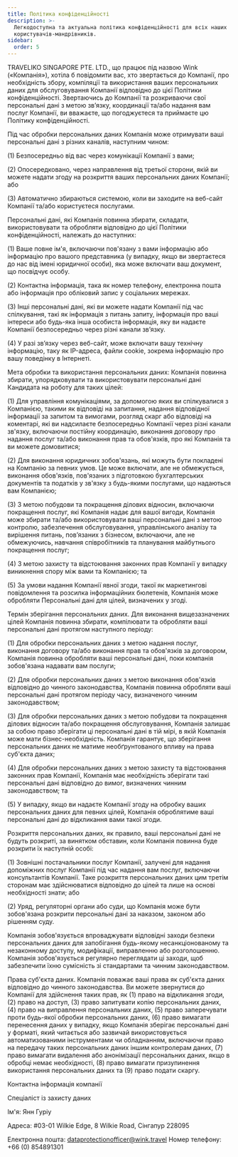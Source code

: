 ```yaml
---
title: Політика конфіденційності
description: >-
  Легкодоступна та актуальна політика конфіденційності для всіх наших
  користувачів-мандрівників.
sidebar:
  order: 5
---
```

TRAVELIKO SINGAPORE PTE. LTD., що працює під назвою Wink («Компанія»), хотіла б повідомити вас, хто звертається до Компанії, про необхідність збору, компіляції та використання ваших персональних даних для обслуговування Компанії відповідно до цієї Політики конфіденційності. Звертаючись до Компанії та розкриваючи свої персональні дані з метою зв’язку, координації та/або надання вам послуг Компанії, ви вважаєте, що погоджуєтеся та приймаєте цю Політику конфіденційності.

Під час обробки персональних даних Компанія може отримувати ваші персональні дані з різних каналів, наступним чином:

(1) Безпосередньо від вас через комунікації Компанії з вами;

(2) Опосередковано, через направлення від третьої сторони, якій ви можете надати згоду на розкриття ваших персональних даних Компанії; або

(3) Автоматично збираються системою, коли ви заходите на веб-сайт Компанії та/або користуєтеся послугами.

Персональні дані, які Компанія повинна збирати, складати, використовувати та обробляти відповідно до цієї Політики конфіденційності, належать до наступних:

(1) Ваше повне ім'я, включаючи пов'язану з вами інформацію або інформацію про вашого представника (у випадку, якщо ви звертаєтеся до нас від імені юридичної особи), яка може включати ваш документ, що посвідчує особу.

(2) Контактна інформація, така як номер телефону, електронна пошта або інформація про обліковий запис у соціальних мережах.

(3) Інші персональні дані, які ви можете надати Компанії під час спілкування, такі як інформація з питань запиту, інформація про ваші інтереси або будь-яка інша особиста інформація, яку ви надаєте Компанії безпосередньо через різні канали зв’язку.

(4) У разі зв’язку через веб-сайт, може включати вашу технічну інформацію, таку як IP-адреса, файли cookie, зокрема інформацію про вашу поведінку в Інтернеті.

Мета обробки та використання персональних даних: Компанія повинна збирати, упорядковувати та використовувати персональні дані Кандидата на роботу для таких цілей:

(1) Для управління комунікаціями, за допомогою яких ви спілкувалися з Компанією, такими як відповіді на запитання, надання відповідної інформації за запитом та вимогами, розгляд скарг або відповіді на коментарі, які ви надсилаєте безпосередньо Компанії через різні канали зв'язку, включаючи постійну координацію, виконання договору про надання послуг та/або виконання прав та обов'язків, про які Компанія та ви можете домовитися;

(2) Для виконання юридичних зобов'язань, які можуть бути покладені на Компанію за певних умов. Це може включати, але не обмежується, виконання обов'язків, пов'язаних з підготовкою бухгалтерських документів та податків у зв'язку з будь-якими послугами, що надаються вам Компанією;

(3) З метою побудови та покращення ділових відносин, включаючи покращення послуг, які Компанія надає для вашої вигоди, Компанія може збирати та/або використовувати ваші персональні дані з метою контролю, забезпечення обслуговування, управлінського аналізу та вирішення питань, пов’язаних з бізнесом, включаючи, але не обмежуючись, навчання співробітників та планування майбутнього покращення послуг;

(4) З метою захисту та відстоювання законних прав Компанії у випадку виникнення спору між вами та Компанією; та

(5) За умови надання Компанії явної згоди, такої як маркетингові повідомлення та розсилка інформаційних бюлетенів, Компанія може обробляти Персональні дані для цілей, визначених у згоді.

Термін зберігання персональних даних. Для виконання вищезазначених цілей Компанія повинна збирати, компілювати та обробляти ваші персональні дані протягом наступного періоду:

(1) Для обробки персональних даних з метою надання послуг, виконання договору та/або виконання прав та обов'язків за договором, Компанія повинна обробляти ваші персональні дані, поки компанія зобов'язана надавати вам послуги;

(2) Для обробки персональних даних з метою виконання обов'язків відповідно до чинного законодавства, Компанія повинна обробляти ваші персональні дані протягом періоду часу, визначеного чинним законодавством;

(3) Для обробки персональних даних з метою побудови та покращення ділових відносин та/або покращення обслуговування, Компанія залишає за собою право зберігати ці персональні дані в тій мірі, в якій Компанія може мати бізнес-необхідність. Компанія гарантує, що зберігання персональних даних не матиме необґрунтованого впливу на права суб'єкта даних;

(4) Для обробки персональних даних з метою захисту та відстоювання законних прав Компанії, Компанія має необхідність зберігати такі персональні дані відповідно до вимог, визначених чинним законодавством; та

(5) У випадку, якщо ви надаєте Компанії згоду на обробку ваших персональних даних для певних цілей, Компанія оброблятиме ваші персональні дані до відкликання вами такої згоди.

Розкриття персональних даних, як правило, ваші персональні дані не будуть розкриті, за винятком обставин, коли Компанія повинна буде розкрити їх наступній особі:

(1) Зовнішні постачальники послуг Компанії, залучені для надання допоміжних послуг Компанії під час надання вам послуг, включаючи консультантів Компанії. Таке розкриття персональних даних цим третім сторонам має здійснюватися відповідно до цілей та лише на основі необхідності знати; або

(2) Уряд, регуляторні органи або суди, що Компанія може бути зобов'язана розкрити персональні дані за наказом, законом або рішенням суду.

Компанія зобов'язується впроваджувати відповідні заходи безпеки персональних даних для запобігання будь-якому несанкціонованому та незаконному доступу, модифікації, виправленню або розголошенню. Компанія зобов'язується регулярно переглядати ці заходи, щоб забезпечити їхню сумісність зі стандартами та чинним законодавством.

Права суб'єкта даних. Компанія поважає ваші права як суб'єкта даних відповідно до чинного законодавства. Ви можете звернутися до Компанії для здійснення таких прав, як (1) право на відкликання згоди, (2) право на доступ, (3) право запитувати копію персональних даних, (4) право на виправлення персональних даних, (5) право заперечувати проти будь-якої обробки персональних даних, (6) право вимагати перенесення даних у випадку, якщо Компанія зберігає персональні дані у форматі, який читається або зазвичай використовується автоматизованими інструментами чи обладнанням, включаючи право на передачу таких персональних даних іншим контролерам даних, (7) право вимагати видалення або анонімізації персональних даних, якщо в обробці немає необхідності, (8) право вимагати призупинення використання персональних даних та (9) право подати скаргу.

Контактна інформація компанії

Спеціаліст із захисту даних

Ім'я: Янн Гуріу

Адреса: #03-01 Wilkie Edge, 8 Wilkie Road, Сінгапур 228095

Електронна пошта: dataprotectionofficer@wink.travel
Номер телефону: +66 (0) 854891301

